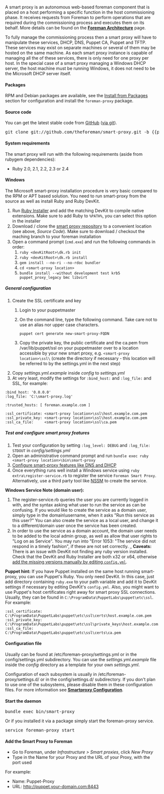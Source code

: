 
A smart proxy is an autonomous web-based foreman component that is placed on a host performing a specific function in the host commissioning phase.
It receives requests from Foreman to perform operations that are required
during the commissioning process and executes them on its behalf. More details
can be found on the [**Foreman Architecture**](manuals/{{page.version}}/index.html#ForemanArchitecture) page.

To fully manage the commissioning process then a smart proxy will have to manipulate these services, DHCP, DNS, Puppet CA, Puppet and TFTP. These services may exist on separate machines or several of them may be hosted on the same machine. As each smart proxy instance is capable of managing all the of these services, there is only need for one proxy per host.
In the special case of a smart proxy managing a Windows DHCP server, the host machine must be running Windows, it does not need to be the Microsoft DHCP server itself.

#### Packages

RPM and Debian packages are available, see the [Install from Packages](manuals/{{page.version}}/index.html#3.3InstallFromPackages) section for configuration and install the `foreman-proxy` package.

#### Source code

You can get the latest stable code from [GitHub](https://github.com/theforeman/smart-proxy) ([via git](git://github.com/theforeman/smart-proxy.git)).

<pre>
git clone git://github.com/theforeman/smart-proxy.git -b {{page.version}}-stable
</pre>

#### System requirements

The smart proxy will run with the following requirements (aside from rubygem dependencies):

* Ruby 2.0, 2.1, 2.2, 2.3 or 2.4

#### Windows
The Microsoft smart-proxy installation procedure is very basic compared to the RPM or APT based solution. You need to run smart-proxy from the source as well as install Ruby and Ruby DevKit.

1. Run [Ruby Installer](http://rubyinstaller.org/downloads/) and add the matching DevKit to compile native extensions. Make sure to add Ruby to `%PATH%`, you can select this option in the installer
1. Download / clone the [smart proxy repository](https://github.com/theforeman/smart-proxy) to a convenient location (see above, _Source Code_). Make sure to download / checkout the maching branch to your foreman installation
1. Open a command prompt (`cmd.exe`) and run the following commands in order:
    1. `ruby <devKitRoot>\dk.rb init`
    1. `ruby <devKitRoot>\dk.rb install`
    1. `gem install --no-ri --no-rdoc bundler`
    1. `cd <smart-proxy location>`
    1. `bundle install --without development test krb5 puppet_proxy_legacy bmc libvirt`

##### General configuration
1. Create the SSL certificate and key
    1. Login to your puppetmaster
    1. On the command line, type the following command. Take care not to use an alias nor upper case characters.

           puppet cert generate new-smart-proxy-FQDN

    1. Copy the private key, the public certificate and the ca.pem from /var/lib/puppet/ssl on your puppetmaster over to a location accessible by your new smart proxy, e.g. `<smart-proxy location>\ssl\` (create the directory if necessary - this location will be referred to by the settings.yml in the next step)
1. Copy *settings.yml.example* inside *config* to *settings.yml*
1. At very least, modify the settings for `:bind_host:` and `:log_file:` and SSL, for example:

```
:bind_host: '0.0.0.0'
:log_file: 'C:\smart-proxy.log'

:trusted_hosts: [ foreman.example.com ]

:ssl_certificate: <smart-proxy location>\ssl\host.example.com.pem
:ssl_private_key: <smart-proxy location>\ssl\host.example.com.pem
:ssl_ca_file:     <smart-proxy location>\ssl\ca.pem

```

##### Test and configure smart proxy features
1. Test your configuration by setting `:log_level: DEBUG` and `:log_file: STDOUT` in *config/settings.yml*
1. Open an administrative command prompt and run `bundle exec ruby <smart-proxy location>\bin\smart-proxy`
1. [Configure smart-proxy features like DNS and DHCP](manuals/{{page.version}}/index.html#4.3.2SmartProxySettings)
1. Once everything runs well install a Windows service using `ruby extra\register-service.rb` to register the service `Foreman Smart Proxy`. Alternatively, use a third party tool like [NSSM](https://nssm.cc/) to create the service.

__Windows Service Note (domain user):__
1. The register-service.rb queries the user you are currently logged in with, and the syntax asking what user to run the service as can be confusing.  If you would like to create the service as a domain user, simply type in the domain\username, when it asks "Run this service as this user?"  You can also create the service as a local user, and change it to a different/domain user once the service has been created.
1. In order to use the service as a domain account, the domain user needs to be added to the local admin group, as well as allow that user rights to "Log on as Service".  You may run into "Error 1053: "The service did not respond in a timely fashion", if these are not set correctly.
_
__Caveats:__ There is an issue with DevKit not finding any ruby version installed. Check that the DevKit and Ruby Installer are both x32 or x64, otherwise [add the missing versions manually by editing `config.yml`](https://github.com/oneclick/rubyinstaller/wiki/Development-Kit#4-run-installation-scripts).

__Puppet hint:__ If you have Puppet installed on the same host running smart-proxy, you can use Puppet's Ruby. You only need DevKit. In this case, just add directory containing `ruby.exe` to your path variable and add it to DevKit settings if necessary by editing DevKit's `config.yml`. Also, you might want to use Puppet's host certificates right away for smart proxy SSL connections. Usually, they can be found in `C:\ProgramData\PuppetLabs\puppet\etc\ssl`. For example:

```
:ssl_certificate: C:\ProgramData\PuppetLabs\puppet\etc\ssl\certs\host.example.com.pem
:ssl_private_key: C:\ProgramData\PuppetLabs\puppet\etc\ssl\private_keys\host.example.com.pem
:ssl_ca_file:     C:\ProgramData\PuppetLabs\puppet\etc\ssl\certs\ca.pem
```

#### Configuration file

Usually can be found at /etc/foreman-proxy/settings.yml or in the config/settings.yml subdirectory.
You can use the *settings.yml.example* file inside the *config* directory as a template for your own *settings.yml*.

Configuration of each subsystem is usually in /etc/foreman-proxy/settings.d/ or in the config/settings.d/ subdirectory.  If you don't plan to use one of the subsystems, please disable them in these configuration files. For more information see [**Smartproxy Configuration**](manuals/{{page.version}}/index.html#4.3.2SmartProxySettings).

#### Start the daemon

<pre>
bundle exec bin/smart-proxy
</pre>

Or if you installed it via a package simply start the foreman-proxy service.

<pre>
service foreman-proxy start
</pre>

#### Add the Smart Proxy to Foreman

* Go to Foreman, under *Infrastructure > Smart proxies*, click *New Proxy*
* Type in the Name for your Proxy and the URL of your Proxy, with the port used

For example:

* Name: Puppet-Proxy
* URL: http://puppet.your-domain.com:8443
